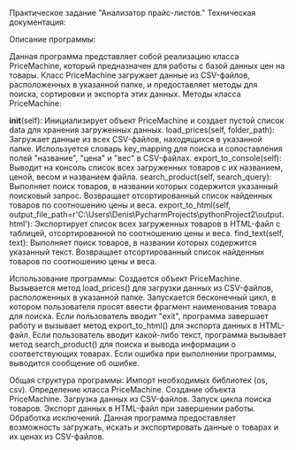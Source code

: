 Практическое задание "Анализатор прайс-листов."
Техническая документация:

Описание программы:

Данная программа представляет собой реализацию класса PriceMachine, который предназначен для работы с базой данных цен на товары.
Класс PriceMachine загружает данные из CSV-файлов, расположенных в указанной папке, и предоставляет методы для поиска, сортировки и экспорта этих данных.
Методы класса PriceMachine:

__init__(self): Инициализирует объект PriceMachine и создает пустой список data для хранения загруженных данных.
load_prices(self, folder_path): Загружает данные из всех CSV-файлов, находящихся в указанной папке. Используется словарь key_mapping для поиска и сопоставления полей "название", "цена" и "вес" в CSV-файлах.
export_to_console(self): Выводит на консоль список всех загруженных товаров с их названием, ценой, весом и названием файла.
search_product(self, search_query): Выполняет поиск товаров, в названии которых содержится указанный поисковый запрос. Возвращает отсортированный список найденных товаров по соотношению цены и веса.
export_to_html(self, output_file_path=r'C:\Users\Denis\PycharmProjects\pythonProject2\output.html'): Экспортирует список всех загруженных товаров в HTML-файл с таблицей, отсортированной по соотношению цены и веса.
find_text(self, text): Выполняет поиск товаров, в названии которых содержится указанный текст. Возвращает отсортированный список найденных товаров по соотношению цены и веса.

Использование программы:
Создается объект PriceMachine.
Вызывается метод load_prices() для загрузки данных из CSV-файлов, расположенных в указанной папке.
Запускается бесконечный цикл, в котором пользователя просят ввести фрагмент наименования товара для поиска.
Если пользователь вводит "exit", программа завершает работу и вызывает метод export_to_html() для экспорта данных в HTML-файл.
Если пользователь вводит какой-либо текст, программа вызывает метод search_product() для поиска и вывода информации о соответствующих товарах.
Если ошибка при выполнении программы, выводится сообщение об ошибке.

Общая структура программы:
Импорт необходимых библиотек (os, csv).
Определение класса PriceMachine.
Создание объекта PriceMachine.
Загрузка данных из CSV-файлов.
Запуск цикла поиска товаров.
Экспорт данных в HTML-файл при завершении работы.
Обработка исключений.
Данная программа предоставляет возможность загружать, искать и экспортировать данные о товарах и их ценах из CSV-файлов.
